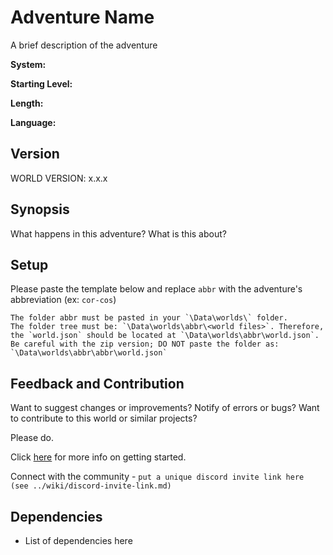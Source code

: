 # Adventure Name

A brief description of the adventure

**System:**

**Starting Level:**

**Length:**

**Language:**

## Version

WORLD VERSION: x.x.x

## Synopsis

What happens in this adventure? What is this about?

## Setup

Please paste the template below and replace `abbr` with the adventure's abbreviation (ex: `cor-cos`)

```text
The folder abbr must be pasted in your `\Data\worlds\` folder.
The folder tree must be: `\Data\worlds\abbr\<world files>`. Therefore, the `world.json` should be located at `\Data\worlds\abbr\world.json`.
Be careful with the zip version; DO NOT paste the folder as: `\Data\worlds\abbr\abbr\world.json`
```

## Feedback and Contribution

Want to suggest changes or improvements? Notify of errors or bugs? 
Want to contribute to this world or similar projects?

Please do.

Click [here](<link>) for more info on getting started.

Connect with the community - `put a unique discord invite link here (see ../wiki/discord-invite-link.md)`

## Dependencies

* List of dependencies here
